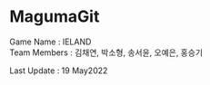 # MagumaGit

Game Name : IELAND
<br>Team Members : 김채연, 박소형, 송서윤, 오예은, 홍승기</br>

Last Update : 19 May2022
